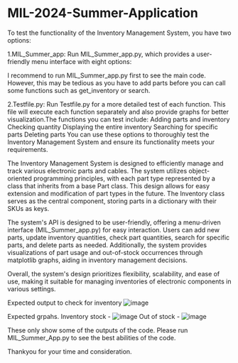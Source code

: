 # MIL-2024-Summer-Application

To test the functionality of the Inventory Management System, you have two options:

1.MIL_Summer_app: Run MIL_Summer_app.py, which provides a user-friendly menu interface with eight options:

I recommend to run MIL_Summer_app.py first to see the main code. However, this may be tedious as you have to add parts before you
can call some functions such as get_inventory or search. 

2.Testfile.py: Run Testfile.py for a more detailed test of each function. 
This file will execute each function separately and also provide graphs for better visualization.The functions you can test include:
Adding parts and inventory
Checking quantity
Displaying the entire inventory
Searching for specific parts
Deleting parts
You can use these options to thoroughly test the Inventory Management System and ensure its functionality meets your requirements.

The Inventory Management System is designed to efficiently manage and track various electronic parts and cables. 
The system utilizes object-oriented programming principles, with each part type represented by a class that inherits from a base Part class. 
This design allows for easy extension and modification of part types in the future. The Inventory class serves as the central component, 
storing parts in a dictionary with their SKUs as keys.

The system's API is designed to be user-friendly, offering a menu-driven interface (MIL_Summer_app.py) for easy interaction. 
Users can add new parts, update inventory quantities, check part quantities, search for specific parts, and delete parts as needed. 
Additionally, the system provides visualizations of part usage and out-of-stock occurrences through matplotlib graphs, aiding in inventory management decisions.

Overall, the system's design prioritizes flexibility, scalability, and ease of use, making it suitable for managing inventories of electronic components in various settings.


Expected output to check for inventory 
![image](https://github.com/AnvitD/MIL-2024-Summer-Application/assets/145631952/ce2de943-e913-4ab5-b2c5-eb331f011364)

Expected grpahs. 
Inventory stock - ![image](https://github.com/AnvitD/MIL-2024-Summer-Application/assets/145631952/37d15e33-82ce-4979-bc29-bf6a7949ca93)
Out of stock - ![image](https://github.com/AnvitD/MIL-2024-Summer-Application/assets/145631952/114403c8-fd32-4b91-8be9-3ad264fb1253)

These only show some of the outputs of the code. Please run MIL_Summer_App.py to see the best abilities of the code. 

Thankyou for your time and consideration. 















